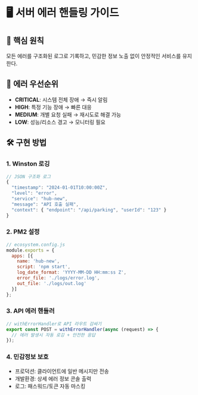 # 🖥️ 서버 에러 핸들링 가이드

## 📌 핵심 원칙

모든 에러를 구조화된 로그로 기록하고, 민감한 정보 노출 없이 안정적인 서비스를 유지한다.

## 🎯 에러 우선순위

- **CRITICAL**: 시스템 전체 장애 → 즉시 알림
- **HIGH**: 특정 기능 장애 → 빠른 대응
- **MEDIUM**: 개별 요청 실패 → 재시도로 해결 가능
- **LOW**: 성능/리소스 경고 → 모니터링 필요

## 🛠️ 구현 방법

### 1. Winston 로깅
```javascript
// JSON 구조화 로그
{
  "timestamp": "2024-01-01T10:00:00Z",
  "level": "error",
  "service": "hub-new",
  "message": "API 호출 실패",
  "context": { "endpoint": "/api/parking", "userId": "123" }
}
```

### 2. PM2 설정
```javascript
// ecosystem.config.js
module.exports = {
  apps: [{
    name: 'hub-new',
    script: 'npm start',
    log_date_format: 'YYYY-MM-DD HH:mm:ss Z',
    error_file: './logs/error.log',
    out_file: './logs/out.log'
  }]
};
```

### 3. API 에러 핸들러
```typescript
// withErrorHandler로 API 라우트 감싸기
export const POST = withErrorHandler(async (request) => {
  // 에러 발생시 자동 로깅 + 안전한 응답
});
```

### 4. 민감정보 보호
- 프로덕션: 클라이언트에 일반 메시지만 전송
- 개발환경: 상세 에러 정보 콘솔 출력
- 로그: 패스워드/토큰 자동 마스킹 